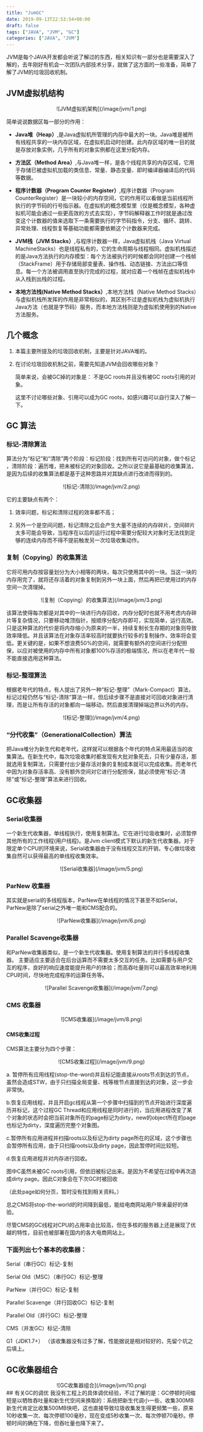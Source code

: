 ```yaml
---
title: "JvmGC"
date: 2019-09-13T22:53:54+08:00
draft: false
tags: ["JAVA", "JVM", "GC"]
categories: ["JAVA", "JVM"]
---
```


JVM是每个JAVA开发都会听说了解过的东西，相关知识有一部分也是需要深入了解的，去年刚好有机会一次团队内部技术分享，就做了这方面的一些准备，简单了解了JVM的垃圾回收机制。


## JVM虚拟机结构
 <div align=center>![JVM虚拟机架构](/image/jvm/1.png)</div>
 
简单说说数据区每一部分的作用：

- **Java堆（Heap）**,是Java虚拟机所管理的内存中最大的一块。Java堆是被所有线程共享的一块内存区域，在虚拟机启动时创建。此内存区域的唯一目的就是存放对象实例，几乎所有的对象实例都在这里分配内存。

- **方法区（Method Area）**,与Java堆一样，是各个线程共享的内存区域，它用于存储已被虚拟机加载的类信息、常量、静态变量、即时编译器编译后的代码等数据。

- **程序计数器（Program Counter Register）**,程序计数器（Program CounterRegister）是一块较小的内存空间，它的作用可以看做是当前线程所执行的字节码的行号指示器。在虚拟机的概念模型里（仅是概念模型，各种虚拟机可能会通过一些更高效的方式去实现），字节码解释器工作时就是通过改变这个计数器的值来选取下一条需要执行的字节码指令，分支、循环、跳转、异常处理、线程恢复等基础功能都需要依赖这个计数器来完成。

- **JVM栈（JVM Stacks）**,与程序计数器一样，Java虚拟机栈（Java Virtual MachineStacks）也是线程私有的，它的生命周期与线程相同。虚拟机栈描述的是Java方法执行的内存模型：每个方法被执行的时候都会同时创建一个栈帧（StackFrame）用于存储局部变量表、操作栈、动态链接、方法出口等信息。每一个方法被调用直至执行完成的过程，就对应着一个栈帧在虚拟机栈中从入栈到出栈的过程。

- **本地方法栈(Native Method Stacks）**,本地方法栈（Native Method Stacks）与虚拟机栈所发挥的作用是非常相似的，其区别不过是虚拟机栈为虚拟机执行Java方法（也就是字节码）服务，而本地方法栈则是为虚拟机使用到的Native方法服务。

## 几个概念

1. 本篇主要所提及的垃圾回收机制，主要是针对JAVA堆的。

2. 在讨论垃圾回收机制之前，需要先知道JVM会回收哪些对象？

	简单来说，会被GC掉的对象是： 不是GC roots并且没有被GC roots引用的对象。

	这里不讨论哪些对象、引用可以成为GC roots，如感兴趣可以自行深入了解一下。

## GC 算法
### 标记-清除算法
    
算法分为“标记”和“清除”两个阶段：标记阶段：找到所有可访问的对象，做个标记 ，清除阶段：遍历堆，把未被标记的对象回收。之所以说它是最基础的收集算法，是因为后续的收集算法都是基于这种思路并对其缺点进行改进而得到的。
<div align=center>![标记-清除](/image/jvm/2.png)</div>

	
它的主要缺点有两个：

  1. 效率问题，标记和清除过程的效率都不高；

  2. 另外一个是空间问题，标记清除之后会产生大量不连续的内存碎片，空间碎片太多可能会导致，当程序在以后的运行过程中需要分配较大对象时无法找到足够的连续内存而不得不提前触发另一次垃圾收集动作。

### 复制（Copying）的收集算法
它将可用内存按容量划分为大小相等的两块，每次只使用其中的一块。当这一块的内存用完了，就将还存活着的对象复制到另外一块上面，然后再把已使用过的内存空间一次清理掉。

 <div align=center>![复制（Copying）的收集算法](/image/jvm/3.png)</div>

该算法使得每次都是对其中的一块进行内存回收，内存分配时也就不用考虑内存碎片等复杂情况，只要移动堆顶指针，按顺序分配内存即可，实现简单，运行高效。只是这种算法的代价是将内存缩小为原来的一半，持续复制长生存期的对象则导致效率降低。并且该算法在对象存活率较高时就要执行较多的复制操作，效率将会变低。更关键的是，如果不想浪费50%的空间，就需要有额外的空间进行分配担保，以应对被使用的内存中所有对象都100%存活的极端情况，所以在老年代一般不能直接选用这种算法。

### 标记-整理算法
根据老年代的特点，有人提出了另外一种“标记-整理”（Mark-Compact）算法，标记过程仍然与“标记-清除”算法一样，但后续步骤不是直接对可回收对象进行清理，而是让所有存活的对象都向一端移动，然后直接清理掉端边界以外的内存。

 <div align=center>![标记-整理](/image/jvm/4.png)</div>



### “分代收集”（GenerationalCollection）算法
把Java堆分为新生代和老年代，这样就可以根据各个年代的特点采用最适当的收集算法。在新生代中，每次垃圾收集时都发现有大批对象死去，只有少量存活，那就选用复制算法，只需要付出少量存活对象的复制成本就可以完成收集。而老年代中因为对象存活率高、没有额外空间对它进行分配担保，就必须使用“标记-清除”或“标记-整理”算法来进行回收。

## GC收集器



### Serial收集器
一个新生代收集器，单线程执行，使用复制算法。它在进行垃圾收集时，必须暂停其他所有的工作线程(用户线程)。是Jvm client模式下默认的新生代收集器。对于限定单个CPU的环境来说，Serial收集器由于没有线程交互的开销，专心做垃圾收集自然可以获得最高的单线程收集效率。

 <div align=center>![Serial收集器](/image/jvm/5.png)</div>

### ParNew 收集器
其实就是serial的多线程版本，ParNew在单线程的情况下甚至不如Serial，ParNew是除了serial之外唯一能和CMS配合的。

 <div align=center>![ParNew收集器](/image/jvm/6.png)</div>

### Parallel Scavenge收集器
和ParNew收集器类似，是一个新生代收集器。使用复制算法的并行多线程收集器。
主要适应主要适合在后台运算而不需要太多交互的任务。比如需要与用户交互的程序，良好的响应速度能提升用户的体验；而高吞吐量则可以最高效率地利用CPU时间，尽快地完成程序的运算任务等。
 <div align=center>![Parallel Scavenge收集器](/image/jvm/7.png)</div>


### CMS 收集器
 <div align=center>![CMS收集器](/image/jvm/8.png)</div>




#### CMS收集过程
CMS算法主要分为四个步骤：
<div align=center>![CMS收集过程](/image/jvm/9.png)</div>

a. 暂停所有应用线程(stop-the-word)并且标记能直接从roots节点到达的节点，虽然会造成STW，由于只扫描全局变量、栈等根节点直接到达的对象，这一步会非常快。

b.恢复应用线程，并且开启gc线程从第一个步骤中扫描到的节点开始进行深度遍历并标记，这个过程GC Thread和应用线程是同时进行的，当应用进程改变了某个对象的状态时会把当前对象所在的page标记为dirty，new的object所在的page也标记为dirty，深度遍历完整个对象图。

c.暂停所有应用进程并扫描roots以及标记为dirty page所在的区域，这个步骤也会暂停所有应用，由于只扫描roots以及dirty page，因此暂停时间比较短。

d.恢复应用进程并对内存进行回收。

图中C虽然未被GC roots引用，但依旧被标记出来。是因为不希望在过程中再次造成dirty page。因此C对象会在下次GC时被回收

（此处page如何分页，暂时没有找到相关资料。）

总之CMS将stop-the-world的时间降到最低，能给电商网站用户带来最好的体验。             

尽管CMS的GC线程对CPU的占用率会比较高，但在多核的服务器上还是展现了优越的特性，目前也被部署在国内的各大电商网站上。

### 下面列出七个基本的收集器：
Serial（串行GC）标记-复制

Serial Old（MSC）（串行GC）标记-整理

ParNew（并行GC）标记-复制

Parallel Scavenge（并行回收GC）标记-复制

Parallel Old（并行GC）标记-整理

CMS（并发GC）标记-清除

G1（JDK1.7+） （该收集器没有过多了解，性能据说是相对较好的，先留个坑之后填上。




## GC收集器组合
<div align=center>![GC收集器组合](/image/jvm/10.png)</div>
## 有关GC的调优
我没有工程上的具体调优经验，不过了解的是：GC停顿时间缩短是以牺牲吞吐量和新生代空间来换取的：系统把新生代调小一些，收集300MB新生代肯定比收集500MB快吧，这也直接导致垃圾收集发生得更频繁一些，原来10秒收集一次、每次停顿100毫秒，现在变成5秒收集一次、每次停顿70毫秒。停顿时间的确在下降，但吞吐量也降下来了。


